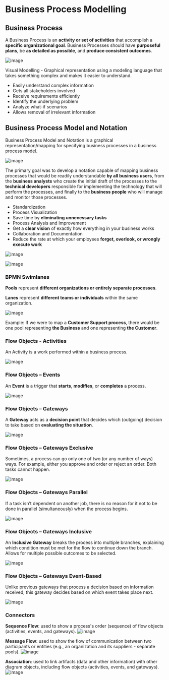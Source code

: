 # Business Process Modelling

## Business Process

A Business Process is an **activity or set of activities** that accomplish a **specific organizational goal**. Business Processes should have **purposeful plans**, be **as detailed as possible**, and **produce consistent outcomes**.

![image](https://github.com/pirocorp/IT-Business-Analysis/assets/34960418/b2419b63-bae5-486f-b818-b7872f23d095)

Visual Modelling - Graphical representation using a modeling language that takes something complex and makes it easier to understand.

 - Easily understand complex information
 - Gets all stakeholders involved
 - Receive requirements efficiently
 - Identify the underlying problem
 - Analyze what-if scenarios
 - Allows removal of irrelevant information

## Business Process Model and Notation

Business Process Model and Notation is a graphical representation/mapping for specifying business processes in a business process model.

![image](https://github.com/pirocorp/IT-Business-Analysis/assets/34960418/c058ea3b-c316-4a79-a4b2-073b501f7013)

The primary goal was to develop a notation capable of mapping business processes that would be readily understandable **by all business users**, from the **business analysts** who create the initial draft of the processes to the **technical developers** responsible for implementing the technology that will perform the processes, and finally to the **business people** who will manage and monitor those processes.

- Standardization
- Process Visualization
- Save time by **eliminating unnecessary tasks**
- Process Analysis and Improvement
- Get a **clear vision** of exactly how everything in your business works
- Collaboration and Documentation
- Reduce the rate at which your employees **forget, overlook, or wrongly execute work**

![image](https://github.com/pirocorp/IT-Business-Analysis/assets/34960418/7199fe3a-f1d1-4fb6-beae-ac8559805489)

![image](https://github.com/pirocorp/IT-Business-Analysis/assets/34960418/c6a59fcc-4325-4ed2-a241-21d4d58f7fbf)

### BPMN Swimlanes

**Pools** represent **different organizations or entirely separate processes**.

**Lanes** represent **different teams or individuals** within the same organization.

![image](https://github.com/pirocorp/IT-Business-Analysis/assets/34960418/7e74370d-910b-4d9f-b058-c6501f12708a)

Example: If we were to map a **Customer Support process**, there would be one pool representing **the Business** and one representing **the Customer**.


### Flow Objects - Activities

An Activity is a work performed within a business process.

![image](https://github.com/pirocorp/IT-Business-Analysis/assets/34960418/98ee94d1-4d1b-409f-8c94-25f8415cdffd)


### Flow Objects – Events

An **Event** is a trigger that **starts**, **modifies**, or **completes** a process.

![image](https://github.com/pirocorp/IT-Business-Analysis/assets/34960418/b93a2561-3279-40a9-8163-f1b135a5437e)


### Flow Objects – Gateways

A **Gateway** acts as a **decision point** that decides which (outgoing) decision to take based on **evaluating the situation**.

![image](https://github.com/pirocorp/IT-Business-Analysis/assets/34960418/1fba311d-a949-4221-a0f8-78212ca96193)


### Flow Objects – Gateways Exclusive 

Sometimes, a process can go only one of two (or any number of ways) ways. For example, either you approve and order or reject an order. Both tasks cannot happen.

![image](https://github.com/pirocorp/IT-Business-Analysis/assets/34960418/10bbba62-6b4e-4c66-b6bc-92406cab4aac)


### Flow Objects – Gateways Parallel

If a task isn’t dependent on another job, there is no reason for it not to be done in parallel (simultaneously) when the process begins.

![image](https://github.com/pirocorp/IT-Business-Analysis/assets/34960418/4bc03602-99ae-43e8-a922-1777e8cfa642)


### Flow Objects – Gateways Inclusive

An **Inclusive Gateway** breaks the process into multiple branches, explaining which condition must be met for the flow to continue down the branch. Allows for multiple possible outcomes to be selected.

![image](https://github.com/pirocorp/IT-Business-Analysis/assets/34960418/9e7c5656-be57-43c9-9e0d-332d5d4455cc)


### Flow Objects – Gateways Event-Based

Unlike previous gateways that process a decision based on information received, this gateway decides based on which event takes place next.

![image](https://github.com/pirocorp/IT-Business-Analysis/assets/34960418/e68813be-3504-4e8b-b22a-830c3376d193)


### Connectors

**Sequence Flow**: used to show a process's order (sequence) of flow objects (activities, events, and gateways). ![image](https://github.com/pirocorp/IT-Business-Analysis/assets/34960418/35ed8640-67e6-44dd-9ac0-0ab23dac1540)

**Message Flow**: used to show the flow of communication between two participants or entities (e.g., an organization and its suppliers - separate pools). ![image](https://github.com/pirocorp/IT-Business-Analysis/assets/34960418/0a88db22-3c39-4649-bc4c-507f9f815b1e)

**Association**: used to link artifacts (data and other information) with other diagram objects, including flow objects (activities, events, and gateways). ![image](https://github.com/pirocorp/IT-Business-Analysis/assets/34960418/1035b2bb-fe2f-44cf-acca-df51b959d9c2)









